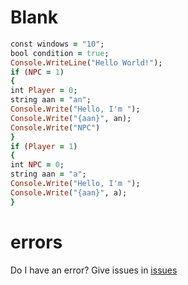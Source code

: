 # Blank
```ruby
const windows = "10";
bool condition = true;
Console.WriteLine("Hello World!");
if (NPC = 1)
{
int Player = 0;
string aan = "an";
Console.Write("Hello, I'm ");
Console.Write("{aan}", an);
Console.Write("NPC")
}
if (Player = 1)
{
int NPC = 0;
string aan = "a";
Console.Write("Hello, I'm ");
Console.Write("{aan}", a);
}
```
# errors
Do I have an error? Give issues in [issues](github.com/MineTurtlee/Blank/issues)
